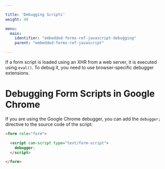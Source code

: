 ```yaml
---

title: 'Debugging Scripts'
weight: 40

menu:
  main:
    identifier: "embedded-forms-ref-javascript-debugging"
    parent: "embedded-forms-ref-javascript"

---
```


If a form script is loaded using an XHR from a web server, it is executed using `eval()`. 
To debug it, you need to use browser-specific debugger extensions.


# Debugging Form Scripts in Google Chrome

If you are using the Google Chrome debugger, you can add the `debugger;` directive to the source
code of the script:

```html
<form role="form">

  <script cam-script type="text/form-script">
    debugger;
  </script>

</form>
```
